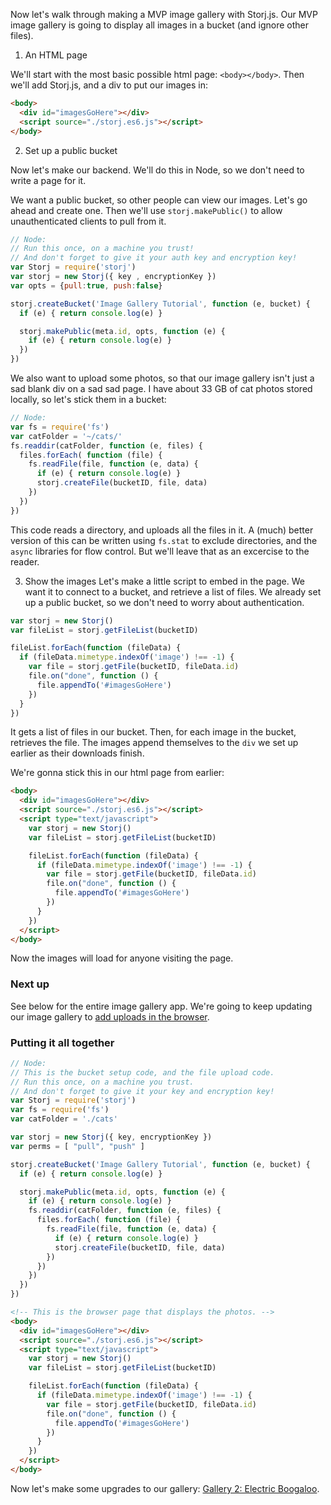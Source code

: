 Now let's walk through making a MVP image gallery with Storj.js. Our MVP image
gallery is going to display all images in a bucket (and ignore other files).

1. An HTML page

We'll start with the most basic possible html page: `<body></body>`. Then we'll
add Storj.js, and a div to put our images in:

```html
<body>
  <div id="imagesGoHere"></div>
  <script source="./storj.es6.js"></script>
</body>
```

2. Set up a public bucket

Now let's make our backend. We'll do this in Node, so we don't need to write a
page for it.

We want a public bucket, so other people can view our images. Let's go ahead
and create one. Then we'll use `storj.makePublic()` to allow unauthenticated
clients to pull from it.

```javascript
// Node:
// Run this once, on a machine you trust!
// And don't forget to give it your auth key and encryption key!
var Storj = require('storj')
var storj = new Storj({ key , encryptionKey })
var opts = {pull:true, push:false}

storj.createBucket('Image Gallery Tutorial', function (e, bucket) {
  if (e) { return console.log(e) }

  storj.makePublic(meta.id, opts, function (e) {
    if (e) { return console.log(e) }
  })
})
```

We also want to upload some photos, so that our image gallery isn't just a sad
blank div on a sad sad page. I have about 33 GB of cat photos stored locally,
so let's stick them in a bucket:

```javascript
// Node:
var fs = require('fs')
var catFolder = '~/cats/'
fs.readdir(catFolder, function (e, files) {
  files.forEach( function (file) {
    fs.readFile(file, function (e, data) {
      if (e) { return console.log(e) }
      storj.createFile(bucketID, file, data)
    })
  })
})
```

This code reads a directory, and uploads all the files in it. A (much) better
version of this can be written using `fs.stat` to exclude directories, and the
`async` libraries for flow control. But we'll leave that as an excercise to the
reader.

3. Show the images
Let's make a little script to embed in the page. We want it to connect to a
bucket, and retrieve a list of files. We already set up a public bucket, so we
don't need to worry about authentication.

```javascript
var storj = new Storj()
var fileList = storj.getFileList(bucketID)

fileList.forEach(function (fileData) {
  if (fileData.mimetype.indexOf('image') !== -1) {
    var file = storj.getFile(bucketID, fileData.id)
    file.on("done", function () {
      file.appendTo('#imagesGoHere')
    })
  }
})
```

It gets a list of files in our bucket. Then, for each image in the bucket,
retrieves the file. The images append themselves to the `div` we set up earlier
as their downloads finish.

We're gonna stick this in our html page from earlier:

```html
<body>
  <div id="imagesGoHere"></div>
  <script source="./storj.es6.js"></script>
  <script type="text/javascript">
    var storj = new Storj()
    var fileList = storj.getFileList(bucketID)

    fileList.forEach(function (fileData) {
      if (fileData.mimetype.indexOf('image') !== -1) {
        var file = storj.getFile(bucketID, fileData.id)
        file.on("done", function () {
          file.appendTo('#imagesGoHere')
        })
      }
    })
  </script>
</body>
```

Now the images will load for anyone visiting the page.

### Next up
See below for the entire image gallery app. We're going to keep updating our
image gallery to [add uploads in the browser](08-gallery-2.md).

### Putting it all together

```javascript
// Node:
// This is the bucket setup code, and the file upload code.
// Run this once, on a machine you trust.
// And don't forget to give it your key and encryption key!
var Storj = require('storj')
var fs = require('fs')
var catFolder = './cats'

var storj = new Storj({ key, encryptionKey })
var perms = [ "pull", "push" ]

storj.createBucket('Image Gallery Tutorial', function (e, bucket) {
  if (e) { return console.log(e) }

  storj.makePublic(meta.id, opts, function (e) {
    if (e) { return console.log(e) }
    fs.readdir(catFolder, function (e, files) {
      files.forEach( function (file) {
        fs.readFile(file, function (e, data) {
          if (e) { return console.log(e) }
          storj.createFile(bucketID, file, data)
        })
      })
    })
  })
})

```

```html
<!-- This is the browser page that displays the photos. -->
<body>
  <div id="imagesGoHere"></div>
  <script source="./storj.es6.js"></script>
  <script type="text/javascript">
    var storj = new Storj()
    var fileList = storj.getFileList(bucketID)

    fileList.forEach(function (fileData) {
      if (fileData.mimetype.indexOf('image') !== -1) {
        var file = storj.getFile(bucketID, fileData.id)
        file.on("done", function () {
          file.appendTo('#imagesGoHere')
        })
      }
    })
  </script>
</body>
```

Now let's make some upgrades to our gallery:
[Gallery 2: Electric Boogaloo](08-gallery-2.md).

